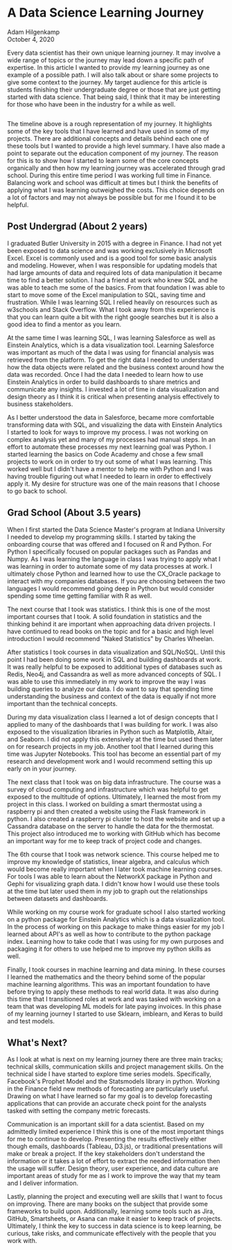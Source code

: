 # A Data Science Learning Journey
Adam Hilgenkamp  
October 4, 2020  

Every data scientist has their own unique learning journey. It may involve a wide range of topics or the journey may lead down a specific path of expertise. In this article I wanted to provide my learning journey as one example of a possible path. I will also talk about or share some projects to give some context to the journey. My target audience for this article is students finishing their undergraduate degree or those that are just getting started with data science. That being said, I think that it may be interesting for those who have been in the industry for a while as well.  

![]()

The timeline above is a rough representation of my journey. It highlights some of the key tools that I have learned and have used in some of my projects. There are additional concepts and details behind each one of these tools but I wanted to provide a high level summary. I have also made a point to separate out the education component of my journey. The reason for this is to show how I started to learn some of the core concepts organically and then how my learning journey was accelerated through grad school. During this entire time period I was working full time in Finance. Balancing work and school was difficult at times but I think the benefits of applying what I was learning outweighed the costs. This choice depends on a lot of factors and may not always be possible but for me I found it to be helpful.

## Post Undergrad (About 2 years)

I graduated Butler University in 2015 with a degree in Finance. I had not yet been exposed to data science and was working exclusively in Microsoft Excel. Excel is commonly used and is a good tool for some basic analysis and modeling. However, when I was responsible for updating models that had large amounts of data and required lots of data manipulation it became time to find a better solution. I had a friend at work who knew SQL and he was able to teach me some of the basics. From that foundation I was able to start to move some of the Excel manipulation to SQL, saving time and frustration. While I was learning SQL I relied heavily on resources such as w3schools and Stack Overflow. What I took away from this experience is that you can learn quite a bit with the right google searches but it is also a good idea to find a mentor as you learn.

At the same time I was learning SQL, I was learning Salesforce as well as Einstein Analytics, which is a data visualization tool. Learning Salesforce was important as much of the data I was using for financial analysis was retrieved from the platform. To get the right data I needed to understand how the data objects were related and the business context around how the data was recorded. Once I had the data I needed to learn how to use Einstein Analytics in order to build dashboards to share metrics and communicate any insights. I invested a lot of time in data visualization and design theory as I think it is critical when presenting analysis effectively to business stakeholders.

As I better understood the data in Salesforce, became more comfortable transforming data with SQL, and visualizing the data with Einstein Analytics I started to look for ways to improve my process. I was not working on complex analysis yet and many of my processes had manual steps. In an effort to automate these processes my next learning goal was Python. I started learning the basics on Code Academy and chose a few small projects to work on in order to try out some of what I was learning. This worked well but I didn&#39;t have a mentor to help me with Python and I was having trouble figuring out what I needed to learn in order to effectively apply it. My desire for structure was one of the main reasons that I choose to go back to school.

## Grad School (About 3.5 years)

When I first started the Data Science Master&#39;s program at Indiana University I needed to develop my programming skills. I started by taking the onboarding course that was offered and I focused on R and Python. For Python I specifically focused on popular packages such as Pandas and Numpy. As I was learning the language in class I was trying to apply what I was learning in order to automate some of my data processes at work. I ultimately chose Python and learned how to use the CX\_Oracle package to interact with my companies databases. If you are choosing between the two languages I would recommend going deep in Python but would consider spending some time getting familiar with R as well.

The next course that I took was statistics. I think this is one of the most important courses that I took. A solid foundation in statistics and the thinking behind it are important when approaching data driven projects. I have continued to read books on the topic and for a basic and high level introduction I would recommend &quot;Naked Statistics&quot; by Charles Wheelan.

After statistics I took courses in data visualization and SQL/NoSQL. Until this point I had been doing some work in SQL and building dashboards at work. It was really helpful to be exposed to additional types of databases such as Redis, Neo4j, and Cassandra as well as more advanced concepts of SQL. I was able to use this immediately in my work to improve the way I was building queries to analyze our data. I do want to say that spending time understanding the business and context of the data is equally if not more important than the technical concepts.

During my data visualization class I learned a lot of design concepts that I applied to many of the dashboards that I was building for work. I was also exposed to the visualization libraries in Python such as Matplotlib, Altair, and Seaborn. I did not apply this extensively at the time but used them later on for research projects in my job. Another tool that I learned during this time was Jupyter Notebooks. This tool has become an essential part of my research and development work and I would recommend setting this up early on in your journey.

The next class that I took was on big data infrastructure. The course was a survey of cloud computing and infrastructure which was helpful to get exposed to the multitude of options. Ultimately, I learned the most from my project in this class. I worked on building a smart thermostat using a raspberry pi and then created a website using the Flask framework in python. I also created a raspberry pi cluster to host the website and set up a Cassandra database on the server to handle the data for the thermostat. This project also introduced me to working with GitHub which has become an important way for me to keep track of project code and changes.

The 6th course that I took was network science. This course helped me to improve my knowledge of statistics, linear algebra, and calculus which would become really important when I later took machine learning courses. For tools I was able to learn about the NetworkX package in Python and Gephi for visualizing graph data. I didn&#39;t know how I would use these tools at the time but later used them in my job to graph out the relationships between datasets and dashboards.

While working on my course work for graduate school I also started working on a python package for Einstein Analytics which is a data visualization tool. In the process of working on this package to make things easier for my job I learned about API&#39;s as well as how to contribute to the python package index. Learning how to take code that I was using for my own purposes and packaging it for others to use helped me to improve my python skills as well.

Finally, I took courses in machine learning and data mining. In these courses I learned the mathematics and the theory behind some of the popular machine learning algorithms. This was an important foundation to have before trying to apply these methods to real world data. It was also during this time that I transitioned roles at work and was tasked with working on a team that was developing ML models for late paying invoices. In this phase of my learning journey I started to use Sklearn, imblearn, and Keras to build and test models.

## What&#39;s Next?

As I look at what is next on my learning journey there are three main tracks; technical skills, communication skills and project management skills. On the technical side I have started to explore time series models. Specifically, Facebook&#39;s Prophet Model and the Statsmodels library in python. Working in the Finance field new methods of forecasting are particularly useful. Drawing on what I have learned so far my goal is to develop forecasting applications that can provide an accurate check point for the analysts tasked with setting the company metric forecasts.

Communication is an important skill for a data scientist. Based on my admittedly limited experience I think this is one of the most important things for me to continue to develop. Presenting the results effectively either though emails, dashboards (Tableau, D3.js), or traditional presentations will make or break a project. If the key stakeholders don&#39;t understand the information or it takes a lot of effort to extract the needed information then the usage will suffer. Design theory, user experience, and data culture are important areas of study for me as I work to improve the way that my team and I deliver information.

Lastly, planning the project and executing well are skills that I want to focus on improving. There are many books on the subject that provide some frameworks to build upon. Additionally, learning some tools such as Jira, GitHub, Smartsheets, or Asana can make it easier to keep track of projects. Ultimately, I think the key to success in data science is to keep learning, be curious, take risks, and communicate effectively with the people that you work with.
